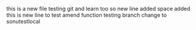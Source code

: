 this is a new file testing git and learn too
so new line added space added
this is new line to test amend function
testing branch change to sonutestlocal
